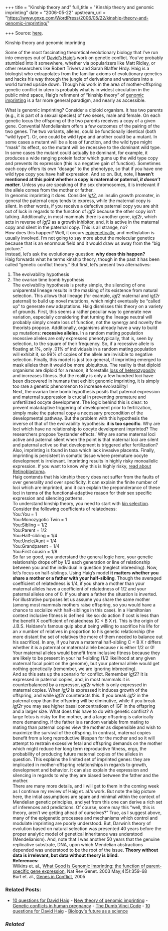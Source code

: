 +++
title = "Kinship theory and"
full_title = "Kinship theory and genomic imprinting"
date = "2006-05-22"
upstream_url = "https://www.gnxp.com/WordPress/2006/05/22/kinship-theory-and-genomic-imprinting/"

+++
Source: [here](https://www.gnxp.com/WordPress/2006/05/22/kinship-theory-and-genomic-imprinting/).

Kinship theory and genomic imprinting

Some of the most fascinating theoretical evolutionary biology that I’ve run into emerges out of [David’s Haig’s](http://www.oeb.harvard.edu/faculty/haig/HaigHome.htm) work on genetic conflict. You’ve probably stumbled into it somewhere, whether via popularizers like Matt Ridley, or other researchers like Robert Trivers and Sarah Blaffer Hrdy. Haig is a biologist who extrapolates from the familiar axioms of evolutionary genetics and hacks his way through the jungle of derivations and wanders into a world turned upside down. Though his work in the area of mother-offspring genetic conflict in utero is probably what is in widest circulation in the public mind space, Haig’s refinment of “kinship theory” of [genomic imprinting](https://en.wikipedia.org/wiki/Genomic_imprinting) is a far more general paradigm, and nearly as accessible.

  
What is genomic imprinting? Consider a diploid organism. It has two parents (e.g., it is part of a sexual species) of two sexes, male and female. On each genetic locus the offspring of the two parents receives a copy of a given gene. Convential Mendelianism offers a few outcomes of the pairing of the two genes. The two variants, alleles, could be functionally identical (both “wild type”). Or, one could be wild type and another could be a mutant. In some cases a mutant will be a loss of function, and the wild type might “mask” its effect, so the mutant will be recessive to the dominant wild type. In some cases the mutant could actually be dominant, for example, it produces a wide ranging protein factor which gums up the wild type copy and prevents its expression (this is a negative gain of function). Sometimes each copy offers its own “dosage” to the phenotype, so that if you have one wild type copy you have half expression. And so on. But, note, **I haven’t mentioned at this point whether a copy is maternal or paternal, *it doesn’t matter***. Unless you are speaking of the sex chromosomes, it is irrelevant if the allele comes from the mother or father.  
In genomic imprinting it does. Consider [*igf2*](https://en.wikipedia.org/wiki/IGF2), an insulin growth promoter, in general the paternal copy tends to express, while the maternal copy is silent. In other words, if you receive a defective paternal copy you are shit out of luck in regards to the function of *igf2* because the other copy isn’t talking. Additionally, in most mammals there is another gene, *igf2r*, which acts in reverse of *igf2* as a growth inhibitor, and, it is active in the maternal copy and silent in the paternal copy. This is all strange, no?  
How does this happen? Well, it occurs [epigenetically](https://en.wikipedia.org/wiki/Epigenetic), and methylation is usually involved. I’m not going to say more about the molecular genetics because that is an enormous field and it would draw us away from the “big picture.”  
Instead, let’s ask the evolutionary question: **why does this happen?**  
Haig forwards what he terms kinship theory, though in the past it has been called “genetic conflict theory.” But first, let’s present two alternatives:  
1) The evolvability hypothesis  
2) The ovarian time bomb hypothesis  
The evolvability hypothesis is pretty simple, the silencing of one uniparental lineage results in the masking of its existence from natural selection. This allows that lineage (for example, *igf2* maternal and *igf2r* paternal) to build up novel mutations, which might eventually be “called up” to generate new adaptations. Haig dismisses this theory on a variety of grounds. First, this seems a rather peculiar way to generate new variation, especially considering that turning the lineage neutral will probably simply create loss of function, not the synergy and novelty the theorists propose. Additionally, organisms already have a way to build up mutations: **recessive alleles**. In a random mating population recessive alleles are only expressed phenotypically, that is, seen by selection, to the square of their frequency. So, if a recessive allele is floating at 1%, only .01% of individuals in a random mating population will exhibit it, so 99% of copies of the allele are invisible to negative selection. Finally, this model is just too general, if imprinting emerged to mask alleles then it would be more ubiquitous. The reality is that diploid organisms are diploid for a reason, it forestalls [loss of heterozygosity](https://en.wikipedia.org/wiki/Loss_of_heterozygosity) and increases fitness. But the reality is only a few hundred loci have been discovered in humans that exhibit genomic imprinting, it is simply too rare a genetic phenomenon to increase evolvability!  
Next, the ovarian time bomb hypothesis posits that paternal expression and maternal suppression is crucial in preventing premature and unfertilized oocyte development. The logic behind this is clear: to prevent maladaptive triggering of development prior to fertilization, simply make the paternal copy a necessary precondition of the developmental pathway. But the problem with this hypothesis the inverse of that of the evolvability hypothesis: **it is too specific**. Why are loci which have no relationship to oocyte development imprinted? The researchers propose ‘bystander effects.’ Why are some maternal loci active and paternal silent when the point is that maternal loci are silent and paternal active so that development is triggered after fertilization? Also, imprinting is found in taxa which lack invasive placenta. Finally, imprinting is persistent in somatic tissue where premature oocyte development is irrelevant. Imprinting results in highly risky monoallelic expression. If you want to know why this is highly risky, [read about Retinoblastoma](https://en.wikipedia.org/wiki/Retinoblastoma#Causes).  
Haig contends that his kinship theory does not suffer from the faults of over generality and over specificity. It can explain the finite number of loci which are imprinted, and it can explain the preponderance of these loci in terms of the functional-adaptive reason for their sex specific expression and silencing patterns.  
To understand kinship theory, you need to start with [kin selection](https://en.wikipedia.org/wiki/Kin_selection#Hamilton.27s_rule). Consider the following coefficients of relatedness:  
You:You = 1  
You:Monozygotic Twin = 1  
You:Sibling = 1/2  
You:Parent = 1/2  
You:Half-sibling = 1/4  
You:Uncle/Aunt = 1/4  
You:Grandparent = 1/4  
You:First cousin = 1/8  
So far so good, you understand the general logic here, your genetic relationship drops off by 1/2 each generation or line of relationship between you and the individual in question (neglect inbreeding). Now, let’s focus on half-siblings. Using Haig’s model **it matters whether you share a mother or a father with your half-sibling**. Though the averaged coefficient of relatedness is 1/4, if you share a mother than your maternal alleles have a coefficient of relatedness of 1/2 and your paternal alleles one of 0. If you share a father the situation is inverted. For illustrative purposes let us assume you share the same mother (among most mammals mothers raise offspring, so you would have a chance to socialize with half-siblings in this case). In a Hamiltonian context inclusive fitness is defined like so: do action if cost is less than the benefit X coefficient of relatedness (C \< B X r). This is the origin of J.B.S. Haldane's famous quip about being willing to sacrifice his life for an *x* number of relatives in proportion to his genetic relationship (the more distant the set of relatives the more of them needed to balance out his sacrifice). In any, if you have a maternal half-sibling C \< B X r differs whether it is a paternal or maternal allele because r is either 1/2 or 0! Your maternal alleles would benefit from inclusive fitness because they are likely to be present in your half-sibling (1/2 likelihood at any given maternal focal point on the genome), but your paternal allele would get nothing genetically (remember, we are ignoring inbreeding).  
And so this sets up the scenario for conflict. Remember *igf2*? It is expressed in paternal copies, and, in most mammals it is counterbalanced by a repressor, *igf2r* which is only expressed in maternal copies. When *igf2* is expressed it induces growth of the offspring, and while *igf2r* counteracts this. If you break *igf2* in the paternal copy than the offspring will be diminutive, while if you break *igf2r* you may see higher basal concentratiosn of IGF in the offspring and a larger size. What does this have to do with genetic conflict? A large fetus is risky for the mother, and a large offspring is calorically more demanding. If the father is a random variable from mating to mating than paternal copies view the mother as dispensible and wish to maximize the survival of the offspring. In contrast, maternal copies benefit from a long reproductive lifespan for the mother and so it will attempt to restrain excessive fetal and offspring demands on the mother which might reduce her long term reproductive fitness, ergo, the probability of producing future maternal copies of the alleles in question. This explains the limited set of imprinted genes: they are implicated in mother-offspring relationships in regards to growth, development and behavior. It can also explain the expression and silencing in regards to why they are biased between the father and the mother.  
There are many more details, and I will get to them in the coming week as I continue my review of Haig et. al.’s work. But note the big picture here, the intial assumptions are spare and minimal within the context of Mendelian genetic principles, and yet from this one can derive a rich set of inferences and predictions. Of course, some may this “well, this is theory, aren’t we getting ahead of ourselves?” True, as I suggest above, many of the epigenetic processes and mechanisms which control and modulate imprinting are poorly understood. But, Darwin’s theory of evolution based on natural selection was presented 40 years before the proper analytic model of genetical inheritance was understood (Mendelianism). And, note that I was another 50 years that the genuine replicative substrate, DNA, upon which Mendelian abstractions depended was understood to be the root of the issue. **Theory without data is irrelevant, but data without theory is blind.**  
**References:**  
Wilkins et. al., [What Good is Genomic Imprinting: the function of parent-specific gene expression](http://www.ncbi.nlm.nih.gov/entrez/query.fcgi?cmd=Retrieve&db=pubmed&dopt=Abstract&list_uids=12728278&query_hl=2&itool=pubmed_docsum), Nat Rev Genet. 2003 May;4(5):359-68  
Burt et. al., [Genes in Conflict](https://www.amazon.com/exec/obidos/ASIN/0674017137/geneexpressio-20/102-2074290-6839350), 2005

### Related Posts:

- [10 questions for David
  Haig](https://www.gnxp.com/WordPress/2006/06/19/10-questions-for-david-haig/) - [New theory of genomic
  imprinting](https://www.gnxp.com/WordPress/2006/11/19/new-theory-of-genomic-imprinting/) - [Genetic conflicts in human
  pregnancy](https://www.gnxp.com/WordPress/2006/06/28/genetic-conflicts-in-human-pregnancy/) - [The Dumb Vinci
  Code](https://www.gnxp.com/WordPress/2006/05/22/the-dumb-vinci-code/) - [10 questions for David
  Haig](https://www.gnxp.com/WordPress/2006/06/19/10-questions-for-david-haig/) - [Biology's future as a
  science](https://www.gnxp.com/WordPress/2006/08/31/biologys-future-as-a-science/)

### *Related*

[](https://www.addtoany.com/add_to/facebook?linkurl=https%3A%2F%2Fwww.gnxp.com%2FWordPress%2F2006%2F05%2F22%2Fkinship-theory-and-genomic-imprinting%2F&linkname=Kinship%20theory%20and%20genomic%20imprinting "Facebook")[](https://www.addtoany.com/add_to/twitter?linkurl=https%3A%2F%2Fwww.gnxp.com%2FWordPress%2F2006%2F05%2F22%2Fkinship-theory-and-genomic-imprinting%2F&linkname=Kinship%20theory%20and%20genomic%20imprinting "Twitter")[](https://www.addtoany.com/add_to/email?linkurl=https%3A%2F%2Fwww.gnxp.com%2FWordPress%2F2006%2F05%2F22%2Fkinship-theory-and-genomic-imprinting%2F&linkname=Kinship%20theory%20and%20genomic%20imprinting "Email")[](https://www.addtoany.com/share)
